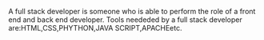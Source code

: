 A full stack developer is someone who is able to perform the role of a front end and back end developer.
Tools neededed by a full stack developer are:HTML,CSS,PHYTHON,JAVA SCRIPT,APACHEetc.
